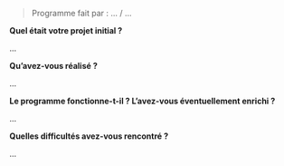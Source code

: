 > Programme fait par : ... / ...

**Quel était votre projet initial ?**

...


**Qu’avez-vous réalisé ?**

...


**Le programme fonctionne-t-il ? L’avez-vous éventuellement enrichi ?**

...


**Quelles difficultés avez-vous rencontré ?**

...
